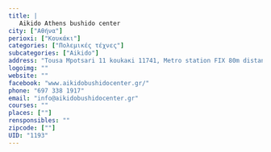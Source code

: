 ```yaml
---
title: |
   Aikido Athens bushido center
city: ["Αθήνα"]
perioxi: ["Κουκάκι"]
categories: ["Πολεμικές τέχνες"]
subcategories: ["Aikido"]
address: "Tousa Mpotsari 11 koukaκi 11741, Metro station FIX 80m distance, Athina 117 41, Greece"
logoimg: ""
website: ""
facebook: "www.aikidobushidocenter.gr/"
phone: "697 338 1917"
email: "info@aikidobushidocenter.gr"
courses: ""
places: [""]
rensponsibles: ""
zipcode: [""]
UID: "1193"
---
```




